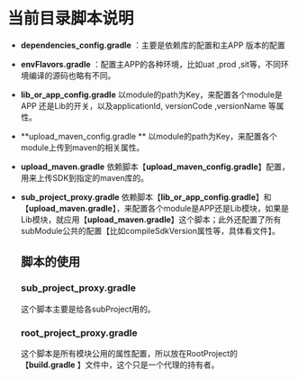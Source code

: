 # 当前目录脚本说明

- **dependencies_config.gradle**  ：主要是依赖库的配置和主APP 版本的配置

- **envFlavors.gradle** ：配置主APP的各种环境，比如uat ,prod ,sit等，不同环境编译的源码也略有不同。

- **lib_or_app_config.gradle**   以module的path为Key，来配置各个module是APP 还是Lib的开关，以及applicationId, versionCode ,versionName 等属性。

- **upload_maven_config.gradle **  以module的path为Key，来配置各个module上传到maven的相关属性。

- **upload_maven.gradle**  依赖脚本【**upload_maven_config.gradle**】配置，用来上传SDK到指定的maven库的。

- **sub_project_proxy.gradle**   依赖脚本【**lib_or_app_config.gradle**】和【**upload_maven.gradle**】，来配置各个module是APP还是Lib模块，如果是Lib模块，就应用【**upload_maven.gradle**】这个脚本；此外还配置了所有subModule公共的配置【比如compileSdkVersion属性等，具体看文件】。

  ## 脚本的使用

  ### **sub_project_proxy.gradle**

  这个脚本主要是给各subProject用的。

  ### root_project_proxy.gradle

  这个脚本是所有模块公用的属性配置，所以放在RootProject的【**build.gradle** 】文件中，这个只是一个代理的持有者。

  

  

  ### 

  